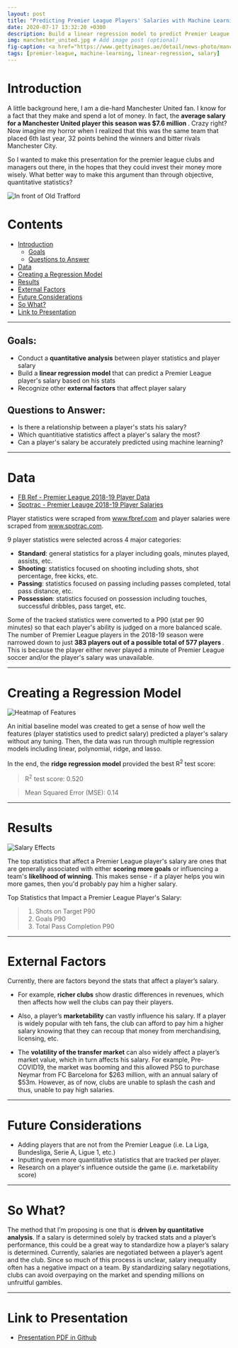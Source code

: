 ```yaml
---
layout: post
title: "Predicting Premier League Players' Salaries with Machine Learning"
date: 2020-07-17 13:32:20 +0300
description: Build a linear regression model to predict Premier League players' salaries using quantitative player statistics. # Add post description (optional)
img: manchester_united.jpg # Add image post (optional)
fig-caption: <a href="https://www.gettyimages.ae/detail/news-photo/manchester-united-celebrate-winning-the-barclays-premier-news-photo/87412803" target="_blank">Image Source</a>
tags: [premier-league, machine-learning, linear-regression, salary]
---
```


# Introduction <a name="introduction">

A little background here, I am a die-hard Manchester United fan. I know for a fact that they make and spend a lot of money. In fact, the <b> average salary for a Manchester United player this season was \$7.6 million </b>. Crazy right? Now imagine my horror when I realized that this was the same team that placed 6th last year, 32 points behind the winners and bitter rivals Manchester City.

So I wanted to make this presentation for the premier league clubs and managers out there, in the hopes that they could invest their money more wisely. What better way to make this argument than through objective, quantitative statistics?

![In front of Old Trafford]({{site.baseurl}}/assets/img/manutd_stadium.jpg)

# Contents

- [Introduction](#introduction)
  - [Goals](#goal)
  - [Questions to Answer](#questions-to-answer)
- [Data](#data)
- [Creating a Regression Model](#model)
- [Results](#results)
- [External Factors](#external)
- [Future Considerations](#future)
- [So What?](#sowhat)
- [Link to Presentation](#link)

---

## Goals: <a name="goal"></a>

- Conduct a **quantitative analysis** between player statistics and player salary
- Build a **linear regression model** that can predict a Premier League player's salary based on his stats
- Recognize other **external factors** that affect player salary

## Questions to Answer: <a name="questions-to-answer"></a>

- Is there a relationship between a player's stats his salary?
- Which quantitiative statistics affect a player's salary the most?
- Can a player's salary be accurately predicted using machine learning?

---

# Data <a name="data"></a>

- <a href="https://fbref.com/en/comps/9/1889/2018-2019-Premier-League-Stats" target="_blank">FB Ref - Premier League 2018-19 Player Data</a>
- <a href="https://www.spotrac.com/epl/" target="_blank">Spotrac - Premier Leauge 2018-19 Player Salaries</a><br/>

Player statistics were scraped from www.fbref.com and player salaries were scraped from www.spotrac.com.

9 player statistics were selected across 4 major categories:

- <b>Standard</b>: general statistics for a player including goals, minutes played, assists, etc.
- <b>Shooting</b>: statistics focused on shooting including shots, shot percentage, free kicks, etc.
- <b>Passing</b>: statistics focused on passing including passes completed, total pass distance, etc.
- <b>Possession</b>: statistics focused on possession including touches, successful dribbles, pass target, etc.

Some of the tracked statistics were converted to a P90 (stat per 90 minutes) so that each player's ability is judged on a more balanced scale. The number of Premier League players in the 2018-19 season were narrowed down to just <b> 383 players out of a possible total of 577 players </b>. This is because the player either never played a minute of Premier League soccer and/or the player's salary was unavailable.

---

# Creating a Regression Model <a name="model"></a>

![Heatmap of Features]({{site.baseurl}}/assets/img/heatmap.png)

An initial baseline model was created to get a sense of how well the features (player statistics used to predict salary) predicted a player's salary without any tuning. Then, the data was run through multiple regression models including linear, polynomial, ridge, and lasso.

In the end, the <b>ridge regression model</b> provided the best R<sup>2</sup> test score:

> <span>R<sup>2</sup> test score: 0.520 </span>

> <span>Mean Squared Error (MSE): 0.14</span>

---

# Results <a name="results"></a>

![Salary Effects]({{site.baseurl}}/assets/img/premleague_salary.png)

The top statistics that affect a Premier League player's salary are ones that are generally associated with either <b>scoring more goals</b> or influencing a team's <b>likelihood of winning</b>. This makes sense - if a player helps you win more games, then you'd probably pay him a higher salary.

Top Statistics that Impact a Premier League Player's Salary:

> 1.  Shots on Target P90
> 2.  Goals P90
> 3.  Total Pass Completion P90

---

# External Factors <a name="external"></a>

Currently, there are factors beyond the stats that affect a player’s salary. <br/>

- For example, <b>richer clubs</b> show drastic differences in revenues, which then affects how well the clubs can pay their players.

- Also, a player’s <b>marketability</b> can vastly influence his salary. If a player is widely popular with teh fans, the club can afford to pay him a higher salary knowing that they can recoup that money from merchandising, licensing, etc.

- The <b>volatility of the transfer market</b> can also widely affect a player’s market value, which in turn affects his salary. For example, Pre-COVID19, the market was booming and this allowed PSG to purchase Neymar from FC Barcelona for $263 million, with an annual salary of $53m. However, as of now, clubs are unable to splash the cash and thus, unable to pay high salaries.

---

# Future Considerations <a name="future"></a>

- Adding players that are not from the Premier League (i.e. La Liga, Bundesliga, Serie A, Ligue 1, etc.)
- Inputting even more quantitative statistics that are tracked per player.
- Research on a player's influence outside the game (i.e. marketability score)

---

# So What? <a name="sowhat"></a>

The method that I’m proposing is one that is <b>driven by quantitative analysis</b>. If a salary is determined solely by tracked stats and a player’s performance, this could be a great way to standardize how a player’s salary is determined. Currently, salaries are negotiated between a player’s agent and the club. Since so much of this process is unclear, salary inequality often has a negative impact on a team. By standardizing salary negotiations, clubs can avoid overpaying on the market and spending millions on unfruitful gambles.

---

# Link to Presentation <a name="link"></a>

- <a href="https://github.com/eunchanity/davids_repo/blob/master/projects/project2_premierleague_salary/reports/project2_premleague_salary.pdf" target="_blank">Presentation PDF in Github</a><br/>
